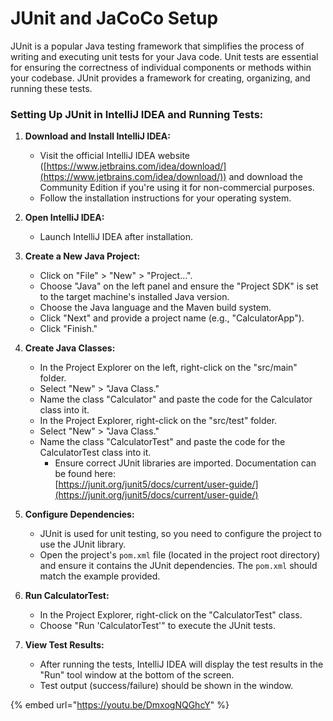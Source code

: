 # JUnit and JaCoCo Setup

JUnit is a popular Java testing framework that simplifies the process of writing and executing unit tests for your Java code. Unit tests are essential for ensuring the correctness of individual components or methods within your codebase. JUnit provides a framework for creating, organizing, and running these tests.

### **Setting Up JUnit in IntelliJ IDEA and Running Tests:**

1. **Download and Install IntelliJ IDEA:**
   * Visit the official IntelliJ IDEA website ([https://www.jetbrains.com/idea/download/](https://www.jetbrains.com/idea/download/)) and download the Community Edition if you're using it for non-commercial purposes.
   * Follow the installation instructions for your operating system.
2. **Open IntelliJ IDEA:**
   * Launch IntelliJ IDEA after installation.
3. **Create a New Java Project:**
   * Click on "File" > "New" > "Project...".
   * Choose "Java" on the left panel and ensure the "Project SDK" is set to the target machine's installed Java version.
   * Choose the Java language and the Maven build system.
   * Click "Next" and provide a project name (e.g., "CalculatorApp").
   * Click "Finish."
4. **Create Java Classes:**
   * In the Project Explorer on the left, right-click on the "src/main" folder.
   * Select "New" > "Java Class."
   * Name the class "Calculator" and paste the code for the Calculator class into it.
   * In the Project Explorer, right-click on the "src/test" folder.
   * Select "New" > "Java Class."
   * Name the class "CalculatorTest" and paste the code for the CalculatorTest class into it.
     * Ensure correct JUnit libraries are imported. Documentation can be found here:\
       [https://junit.org/junit5/docs/current/user-guide/](https://junit.org/junit5/docs/current/user-guide/)
5. **Configure Dependencies:**
   * JUnit is used for unit testing, so you need to configure the project to use the JUnit library.
   * Open the project's `pom.xml` file (located in the project root directory) and ensure it contains the JUnit dependencies. The `pom.xml` should match the example provided.
6. **Run CalculatorTest:**
   * In the Project Explorer, right-click on the "CalculatorTest" class.
   * Choose "Run 'CalculatorTest'" to execute the JUnit tests.
7.  **View Test Results:**

    * After running the tests, IntelliJ IDEA will display the test results in the "Run" tool window at the bottom of the screen.
    * Test output (success/failure) should be shown in the window.



{% embed url="https://youtu.be/DmxogNQGhcY" %}
